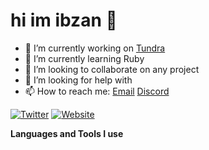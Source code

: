 
<h1>hi im ibzan 👋</h1>

- 🔭 I’m currently working on [Tundra](google.co)
- 🌱 I’m currently learning Ruby
- 👯 I’m looking to collaborate on any project
- 🤔 I’m looking for help with 
- 📫 How to reach me: [Email](mailto:ibzan@nighthub.xyz) [Discord](https://pastebin.com/raw/y2HpXajf) 
<!--- 💬 Ask me about ...-->
<!--- ⚡ Fun fact: ...-->
<!-- - 😄 Pronouns: ...-->
[![Twitter](https://img.shields.io/badge/Twitter-Follow-1c1c1c?style=for-the-badge&logo=twitter)](https://twitter.com/ibzann)
[![Website](https://img.shields.io/badge/Website-Visit-1c1c1c?style=for-the-badge)](https://tundra.nighthub.xyz)

**Languages and Tools I use**  
